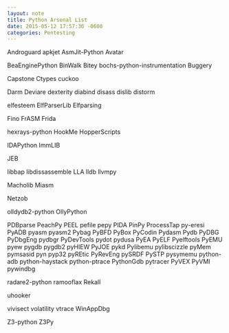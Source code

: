 ```yaml
---
layout: note
title: Python Arsenal List
date: 2015-05-12 17:57:36 -0600
categories: Pentesting
---
```


Androguard
apkjet
AsmJit-Python
Avatar

BeaEnginePython
BinWalk
Bitey
bochs-python-instrumentation
Buggery

Capstone
Ctypes
cuckoo

Darm
Deviare
dexterity
diabind
disass
dislib
distorm

elfesteem
ElfParserLib
Elfparsing

Fino
FrASM
Frida

hexrays-python
HookMe
HopperScripts

IDAPython
ImmLIB

JEB

libbap
libdissassemble
LLA
lldb
llvmpy

Macholib
Miasm

Netzob

olldydb2-python
OllyPython

PDBparse
PeachPy
PEEL
pefile
pepy
PIDA
PinPy
ProcessTap
py-eresi
PyADB
pyasm
pyasm2
Pybag
PyBFD
PyBox
PyCodin
Pydasm
Pydb
PyDBG
PyDbgEng
pydbgr
PyDevTools
pydot
pydusa
PyEA
PyELF
Pyelftools
PyEMU
pyew
pygdb
pygdb2
pyHIEW
PyJOE
pykd
Pylibemu
pylibscizzle
pyMem
pymsasid
pyn
pyp32
pyREtic
PyRevEng
pySRDF
PySTP
pysymemu
python-adb
python-haystack
python-ptrace
PythonGdb
pytracer
PyVEX
PyVMI
pywindbg

radare2-python
ramooflax
Rekall

uhooker

vivisect
volatility
vtrace
WinAppDbg

Z3-python
Z3Py
